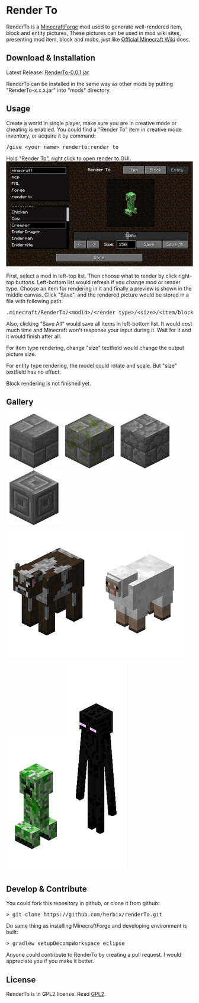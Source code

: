 Render To
====

RenderTo is a <a href="http://files.minecraftforge.net/">MinecraftForge</a> mod used to generate
well-rendered item, block and entity pictures, These pictures can be used in mod wiki sites, 
presenting mod item, block and mobs, just like <a href="http://minecraft.gamepedia.com/">Official
Minecraft Wiki</a> does.

<h2>Download & Installation</h2>
Latest Release: <a href="build/libs/RenderTo-0.0.1.jar">RenderTo-0.0.1.jar</a>

RenderTo can be installed in the same way as other mods by putting "RenderTo-x.x.x.jar" into
"mods" directory.

<h2>Usage</h2>
Create a world in single player, make sure you are in creative mode or cheating is enabled. You
could find a "Render To" item in creative mode inventory, or acquire it by command:
<pre>
/give &lt;your name&gt; renderto:render_to
</pre>
Hold "Render To", right click to open render to GUI.

<img src="intro/gui.png"/>

First, select a mod in left-top list. Then choose what to render by click right-top buttons.
Left-bottom list would refresh if you change mod or render type. Choose an item for rendering in
it and finally a preview is shown in the middle canvas. Click "Save", and the rendered picture
would be stored in a file with following path:
<pre>
.minecraft/RenderTo/&lt;modid&gt;/&lt;render type&gt;/&lt;size&gt;/&lt;item/block/entity name&gt;.png
</pre>

Also, clicking "Save All" would save all items in left-bottom list. It would cost much time and
Minecraft won't response your input during it. Wait for it and it would finish after all.

For item type rendering, change "size" textfield would change the output picture size.

For entity type rendering, the model could rotate and scale. But "size" textfield has no effect.

Block rendering is not finished yet.

<h2>Gallery</h2>

<img src="intro/b1.png"><img src="intro/b2.png"><img src="intro/b3.png"><img src="intro/b4.png">

<img src="intro/e1.png"><img src="intro/e2.png">

<img src="intro/e3.png"><img src="intro/e4.png">

<h2>Develop & Contribute</h2>
You could fork this repository in github, or clone it from github:
<pre>
> git clone https://github.com/herbix/renderTo.git
</pre>
Do same thing as installing MinecraftForge and developing environment is built:
<pre>
> gradlew setupDecompWorkspace eclipse
</pre>

Anyone could contribute to RenderTo by creating a pull request. I would appreciate you if you make
it better.

<h2>License</h2>
RenderTo is in GPL2 license. Read <a href="LICENSE">GPL2</a>.

